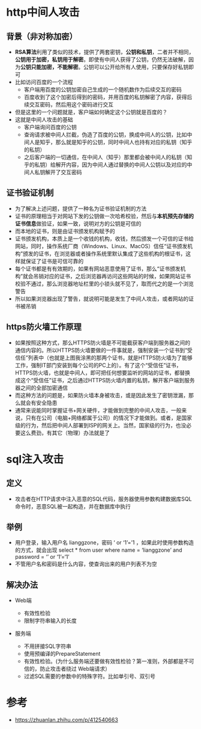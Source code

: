 # http中间人攻击

## 背景（非对称加密）

- **RSA算法**利用了类似的技术，提供了两套密钥，**公钥和私钥**，二者并不相同，**公钥用于加密，私钥用于解密**。即使有中间人获得了公钥，仍然无法破解，因为**公钥只能加密，不能解密**。公钥可以公开给所有人使用，只要保存好私钥即可
- 比如访问百度的一个流程
  - 客户端用百度的公钥加密自己生成的一个随机数作为后续交互的密码
  - 百度收到了这个加密后得到的密码，并用百度的私钥解密了内容，获得后续交互密码，然后用这个密码进行交互
- 但是这里的一个问题就是，客户端如何确定这个公钥就是百度的？
- 这就是中间人攻击的基础
  - 客户端询问百度的公钥
  - 查询请求被中间人拦截，伪造了百度的公钥，换成中间人的公钥，比如中间人是知乎，那么就是知乎的公钥，同时中间人也持有对应的私钥（知乎的私钥）
  - 之后客户端的一切通信，在中间人（知乎）那里都会被中间人的私钥（知乎的私钥）给解开内容，因为中间人通过替换的中间人公钥以及对应的中间人私钥解开了交互密码



## 证书验证机制

- 为了解决上述问题，提供了一种名为证书验证机制的方法
- 证书的原理相当于对网站下发的公钥做一次哈希校验，然后与**本机预先存储的证书信息**做验证，如果一致，说明对方的公钥是可信的
- 而本地的证书，则是由证书颁发机构赋予的
- 证书颁发机构，本质上是一个收钱的机构，收钱，然后颁发一个可信的证书给网站，同时，操作系统厂商（Windows、Linux、MacOS）信任“证书颁发机构”颁发的证书，在浏览器或者操作系统里默认集成了这些机构的根证书，这样就保证了证书是可信可靠的
- 每个证书都是有有效期的，如果有网站恶意使用了证书，那么“证书颁发机构”就会吊销对应的证书，之后浏览器再访问这些网站的时候，如果网站证书校验不通过，那么浏览器地址栏里的小锁头就不见了，取而代之的是一个浏览警告
- 所以如果浏览器出现了警告，就说明可能是发生了中间人攻击，或者网站的证书被吊销





## https防火墙工作原理

- 如果按照这种方式，那么HTTPS防火墙是不可能截获客户端到服务器之间的通信内容的。所以HTTPS防火墙要做的一件事就是，强制安装一个证书到“受信任”列表中（也就是上图我涂黑的那两个证书，就是HTTPS防火墙为了能够工作，强制IT部门安装到每个公司的PC上的）。有了这个“受信任”证书，HTTPS防火墙，也就是中间人，即可把任何想要监听的网站的证书，都替换成这个“受信任”证书，之后通过HTTPS防火墙内置的私钥，解开客户端到服务器之间的全部加密通信
- 而这种方法的问题是，如果防火墙本身被攻击，或是因此发生了密钥泄漏，那么就会有安全隐患
- 通常来说能同时掌握证书+网关硬件，才能做到完整的中间人攻击，一般来说，只有在公司（电脑+网络都属于公司）的情况下才能做到。或者，是国家级的行为，然后把中间人部署到ISP的网关上。当然，国家级的行为，也没必要这么费劲，有其它（物理）办法就是了







# sql注入攻击

## 定义

- 攻击者在HTTP请求中注入恶意的SQL代码，服务器使用参数构建数据库SQL命令时，恶意SQL被一起构造，并在数据库中执行



## 举例

- 用户登录，输入用户名 lianggzone，密码 ‘ or ‘1’=’1 ，如果此时使用参数构造的方式，就会出现 select * from user where name = ‘lianggzone’ and password = ‘’ or ‘1’=‘1’
- 不管用户名和密码是什么内容，使查询出来的用户列表不为空



## 解决办法

- Web端
  - 有效性检验
  - 限制字符串输入的长度

- 服务端
  - 不用拼接SQL字符串
  - 使用预编译的PrepareStatement
  - 有效性检验。(为什么服务端还要做有效性检验？第一准则，外部都是不可信的，防止攻击者绕过 Web端请求）
  - 过滤SQL需要的参数中的特殊字符。比如单引号、双引号







# 参考

- https://zhuanlan.zhihu.com/p/412540663